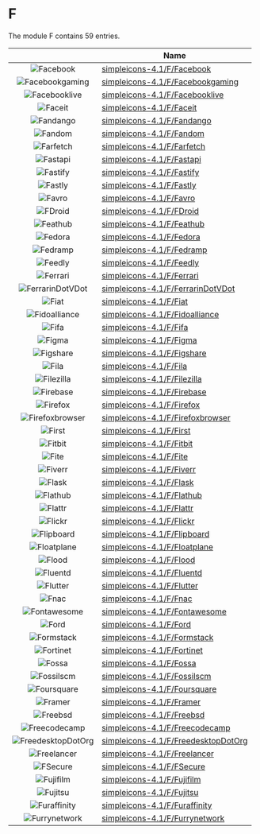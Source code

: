 # F

The module F contains 59 entries.



| |Name|
|:---:|---|
|![Facebook](../simpleicons-4.1/F/Facebook.element.png)|[simpleicons-4.1/F/Facebook](../simpleicons-4.1/F/Facebook.md)
|![Facebookgaming](../simpleicons-4.1/F/Facebookgaming.element.png)|[simpleicons-4.1/F/Facebookgaming](../simpleicons-4.1/F/Facebookgaming.md)
|![Facebooklive](../simpleicons-4.1/F/Facebooklive.element.png)|[simpleicons-4.1/F/Facebooklive](../simpleicons-4.1/F/Facebooklive.md)
|![Faceit](../simpleicons-4.1/F/Faceit.element.png)|[simpleicons-4.1/F/Faceit](../simpleicons-4.1/F/Faceit.md)
|![Fandango](../simpleicons-4.1/F/Fandango.element.png)|[simpleicons-4.1/F/Fandango](../simpleicons-4.1/F/Fandango.md)
|![Fandom](../simpleicons-4.1/F/Fandom.element.png)|[simpleicons-4.1/F/Fandom](../simpleicons-4.1/F/Fandom.md)
|![Farfetch](../simpleicons-4.1/F/Farfetch.element.png)|[simpleicons-4.1/F/Farfetch](../simpleicons-4.1/F/Farfetch.md)
|![Fastapi](../simpleicons-4.1/F/Fastapi.element.png)|[simpleicons-4.1/F/Fastapi](../simpleicons-4.1/F/Fastapi.md)
|![Fastify](../simpleicons-4.1/F/Fastify.element.png)|[simpleicons-4.1/F/Fastify](../simpleicons-4.1/F/Fastify.md)
|![Fastly](../simpleicons-4.1/F/Fastly.element.png)|[simpleicons-4.1/F/Fastly](../simpleicons-4.1/F/Fastly.md)
|![Favro](../simpleicons-4.1/F/Favro.element.png)|[simpleicons-4.1/F/Favro](../simpleicons-4.1/F/Favro.md)
|![FDroid](../simpleicons-4.1/F/FDroid.element.png)|[simpleicons-4.1/F/FDroid](../simpleicons-4.1/F/FDroid.md)
|![Feathub](../simpleicons-4.1/F/Feathub.element.png)|[simpleicons-4.1/F/Feathub](../simpleicons-4.1/F/Feathub.md)
|![Fedora](../simpleicons-4.1/F/Fedora.element.png)|[simpleicons-4.1/F/Fedora](../simpleicons-4.1/F/Fedora.md)
|![Fedramp](../simpleicons-4.1/F/Fedramp.element.png)|[simpleicons-4.1/F/Fedramp](../simpleicons-4.1/F/Fedramp.md)
|![Feedly](../simpleicons-4.1/F/Feedly.element.png)|[simpleicons-4.1/F/Feedly](../simpleicons-4.1/F/Feedly.md)
|![Ferrari](../simpleicons-4.1/F/Ferrari.element.png)|[simpleicons-4.1/F/Ferrari](../simpleicons-4.1/F/Ferrari.md)
|![FerrarinDotVDot](../simpleicons-4.1/F/FerrarinDotVDot.element.png)|[simpleicons-4.1/F/FerrarinDotVDot](../simpleicons-4.1/F/FerrarinDotVDot.md)
|![Fiat](../simpleicons-4.1/F/Fiat.element.png)|[simpleicons-4.1/F/Fiat](../simpleicons-4.1/F/Fiat.md)
|![Fidoalliance](../simpleicons-4.1/F/Fidoalliance.element.png)|[simpleicons-4.1/F/Fidoalliance](../simpleicons-4.1/F/Fidoalliance.md)
|![Fifa](../simpleicons-4.1/F/Fifa.element.png)|[simpleicons-4.1/F/Fifa](../simpleicons-4.1/F/Fifa.md)
|![Figma](../simpleicons-4.1/F/Figma.element.png)|[simpleicons-4.1/F/Figma](../simpleicons-4.1/F/Figma.md)
|![Figshare](../simpleicons-4.1/F/Figshare.element.png)|[simpleicons-4.1/F/Figshare](../simpleicons-4.1/F/Figshare.md)
|![Fila](../simpleicons-4.1/F/Fila.element.png)|[simpleicons-4.1/F/Fila](../simpleicons-4.1/F/Fila.md)
|![Filezilla](../simpleicons-4.1/F/Filezilla.element.png)|[simpleicons-4.1/F/Filezilla](../simpleicons-4.1/F/Filezilla.md)
|![Firebase](../simpleicons-4.1/F/Firebase.element.png)|[simpleicons-4.1/F/Firebase](../simpleicons-4.1/F/Firebase.md)
|![Firefox](../simpleicons-4.1/F/Firefox.element.png)|[simpleicons-4.1/F/Firefox](../simpleicons-4.1/F/Firefox.md)
|![Firefoxbrowser](../simpleicons-4.1/F/Firefoxbrowser.element.png)|[simpleicons-4.1/F/Firefoxbrowser](../simpleicons-4.1/F/Firefoxbrowser.md)
|![First](../simpleicons-4.1/F/First.element.png)|[simpleicons-4.1/F/First](../simpleicons-4.1/F/First.md)
|![Fitbit](../simpleicons-4.1/F/Fitbit.element.png)|[simpleicons-4.1/F/Fitbit](../simpleicons-4.1/F/Fitbit.md)
|![Fite](../simpleicons-4.1/F/Fite.element.png)|[simpleicons-4.1/F/Fite](../simpleicons-4.1/F/Fite.md)
|![Fiverr](../simpleicons-4.1/F/Fiverr.element.png)|[simpleicons-4.1/F/Fiverr](../simpleicons-4.1/F/Fiverr.md)
|![Flask](../simpleicons-4.1/F/Flask.element.png)|[simpleicons-4.1/F/Flask](../simpleicons-4.1/F/Flask.md)
|![Flathub](../simpleicons-4.1/F/Flathub.element.png)|[simpleicons-4.1/F/Flathub](../simpleicons-4.1/F/Flathub.md)
|![Flattr](../simpleicons-4.1/F/Flattr.element.png)|[simpleicons-4.1/F/Flattr](../simpleicons-4.1/F/Flattr.md)
|![Flickr](../simpleicons-4.1/F/Flickr.element.png)|[simpleicons-4.1/F/Flickr](../simpleicons-4.1/F/Flickr.md)
|![Flipboard](../simpleicons-4.1/F/Flipboard.element.png)|[simpleicons-4.1/F/Flipboard](../simpleicons-4.1/F/Flipboard.md)
|![Floatplane](../simpleicons-4.1/F/Floatplane.element.png)|[simpleicons-4.1/F/Floatplane](../simpleicons-4.1/F/Floatplane.md)
|![Flood](../simpleicons-4.1/F/Flood.element.png)|[simpleicons-4.1/F/Flood](../simpleicons-4.1/F/Flood.md)
|![Fluentd](../simpleicons-4.1/F/Fluentd.element.png)|[simpleicons-4.1/F/Fluentd](../simpleicons-4.1/F/Fluentd.md)
|![Flutter](../simpleicons-4.1/F/Flutter.element.png)|[simpleicons-4.1/F/Flutter](../simpleicons-4.1/F/Flutter.md)
|![Fnac](../simpleicons-4.1/F/Fnac.element.png)|[simpleicons-4.1/F/Fnac](../simpleicons-4.1/F/Fnac.md)
|![Fontawesome](../simpleicons-4.1/F/Fontawesome.element.png)|[simpleicons-4.1/F/Fontawesome](../simpleicons-4.1/F/Fontawesome.md)
|![Ford](../simpleicons-4.1/F/Ford.element.png)|[simpleicons-4.1/F/Ford](../simpleicons-4.1/F/Ford.md)
|![Formstack](../simpleicons-4.1/F/Formstack.element.png)|[simpleicons-4.1/F/Formstack](../simpleicons-4.1/F/Formstack.md)
|![Fortinet](../simpleicons-4.1/F/Fortinet.element.png)|[simpleicons-4.1/F/Fortinet](../simpleicons-4.1/F/Fortinet.md)
|![Fossa](../simpleicons-4.1/F/Fossa.element.png)|[simpleicons-4.1/F/Fossa](../simpleicons-4.1/F/Fossa.md)
|![Fossilscm](../simpleicons-4.1/F/Fossilscm.element.png)|[simpleicons-4.1/F/Fossilscm](../simpleicons-4.1/F/Fossilscm.md)
|![Foursquare](../simpleicons-4.1/F/Foursquare.element.png)|[simpleicons-4.1/F/Foursquare](../simpleicons-4.1/F/Foursquare.md)
|![Framer](../simpleicons-4.1/F/Framer.element.png)|[simpleicons-4.1/F/Framer](../simpleicons-4.1/F/Framer.md)
|![Freebsd](../simpleicons-4.1/F/Freebsd.element.png)|[simpleicons-4.1/F/Freebsd](../simpleicons-4.1/F/Freebsd.md)
|![Freecodecamp](../simpleicons-4.1/F/Freecodecamp.element.png)|[simpleicons-4.1/F/Freecodecamp](../simpleicons-4.1/F/Freecodecamp.md)
|![FreedesktopDotOrg](../simpleicons-4.1/F/FreedesktopDotOrg.element.png)|[simpleicons-4.1/F/FreedesktopDotOrg](../simpleicons-4.1/F/FreedesktopDotOrg.md)
|![Freelancer](../simpleicons-4.1/F/Freelancer.element.png)|[simpleicons-4.1/F/Freelancer](../simpleicons-4.1/F/Freelancer.md)
|![FSecure](../simpleicons-4.1/F/FSecure.element.png)|[simpleicons-4.1/F/FSecure](../simpleicons-4.1/F/FSecure.md)
|![Fujifilm](../simpleicons-4.1/F/Fujifilm.element.png)|[simpleicons-4.1/F/Fujifilm](../simpleicons-4.1/F/Fujifilm.md)
|![Fujitsu](../simpleicons-4.1/F/Fujitsu.element.png)|[simpleicons-4.1/F/Fujitsu](../simpleicons-4.1/F/Fujitsu.md)
|![Furaffinity](../simpleicons-4.1/F/Furaffinity.element.png)|[simpleicons-4.1/F/Furaffinity](../simpleicons-4.1/F/Furaffinity.md)
|![Furrynetwork](../simpleicons-4.1/F/Furrynetwork.element.png)|[simpleicons-4.1/F/Furrynetwork](../simpleicons-4.1/F/Furrynetwork.md)

